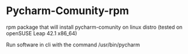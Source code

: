 # Pycharm-Comunity-rpm
rpm package that will install pycharm-comunity on linux distro (tested on openSUSE Leap 42.1 x86_64)

Run software in cli with the command
/usr/bin/pycharm

